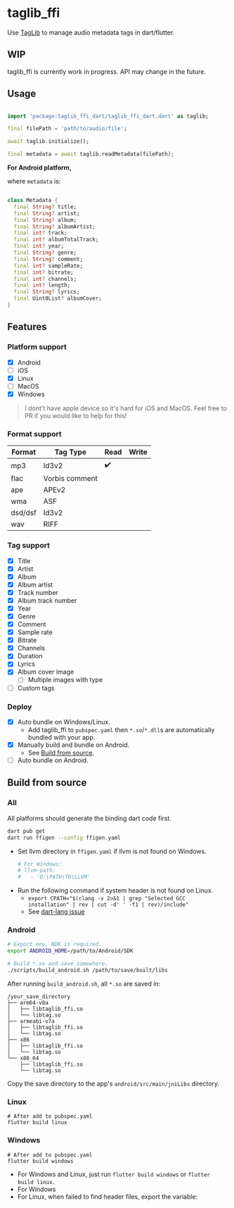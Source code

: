 # taglib_ffi

Use [TagLib](https://taglib.org/) to manage audio metadata tags in dart/flutter.

## WIP

taglib_ffi is currently work in progress. API may change in the future.

## Usage

``` dart

import 'package:taglib_ffi_dart/taglib_ffi_dart.dart' as taglib;

final filePath = 'path/to/audio/file';

await taglib.initialize();

final metadata = await taglib.readMetadata(filePath);

```

**For Android platform,**

where `metadata` is:

``` dart

class Metadata {
  final String? title;
  final String? artist;
  final String? album;
  final String? albumArtist;
  final int? track;
  final int? albumTotalTrack;
  final int? year;
  final String? genre;
  final String? comment;
  final int? sampleRate;
  final int? bitrate;
  final int? channels;
  final int? length;
  final String? lyrics;
  final Uint8List? albumCover;
}

```

## Features

### Platform support

* [x] Android
* [ ] iOS
* [x] Linux
* [ ] MacOS
* [x] Windows

> I dont't have apple device so it's hard for iOS and MacOS.
> Feel free to PR if you would like to help for this!

### Format support

| Format  | Tag Type       | Read | Write |
|---------|----------------|------|-------|
| mp3     | Id3v2          |  ✔️  |       |
| flac    | Vorbis comment |      |       |
| ape     | APEv2          |      |       |
| wma     | ASF            |      |       |
| dsd/dsf | Id3v2          |      |       |
| wav     | RIFF           |      |       |

### Tag support

* [x] Title
* [x] Artist
* [x] Album
* [x] Album artist
* [x] Track number
* [x] Album track number
* [x] Year
* [x] Genre
* [x] Comment
* [x] Sample rate
* [x] Bitrate
* [x] Channels
* [x] Duration
* [x] Lyrics
* [x] Album cover image
  * [ ] Multiple images with type
* [ ] Custom tags

### Deploy

* [x] Auto bundle on Windows/Linux.
  * Add taglib_ffi to `pubspec.yaml` then `*.so`/`*.dll`s are automatically bundled with your app.
* [x] Manually build and bundle on Android.
  * See [Build from source](#Build-from-source).
* [ ] Auto bundle on Android.

## Build from source

### All

All platforms should generate the binding dart code first.
```bash
dart pub get
dart run ffigen --config ffigen.yaml
```

* Set llvm directory in `ffigen.yaml` if llvm is not found on Windows.
  ```yaml
  # For Windows:
  # llvm-path:
  #   - 'D:\PATH\TO\LLVM'
  ```
* Run the following command if system header is not found on Linux.
  * `export CPATH="$(clang -v 2>&1 | grep "Selected GCC installation" | rev | cut -d' ' -f1 | rev)/include"`
  * See [dart-lang issue](https://github.com/dart-lang/native/issues/338#issuecomment-1813390726)

### Android

```bash
# Export env, NDK is required.
export ANDROID_HOME=/path/to/Android/SDK

# Build *.so and save somewhere.
./scripts/build_android.sh /path/to/save/built/libs
```

After running `build_android.sh`, all `*.so` are saved in:

```
/your_save_directory
├── arm64-v8a
│   ├── libtaglib_ffi.so
│   └── libtag.so
├── armeabi-v7a
│   ├── libtaglib_ffi.so
│   └── libtag.so
├── x86
│   ├── libtaglib_ffi.so
│   └── libtag.so
└── x86_64
    ├── libtaglib_ffi.so
    └── libtag.so
```

Copy the save directory to the app's `android/src/main/jniLibs` directory.

### Linux

```
# After add to pubspec.yaml
flutter build linux
```

### Windows

```
# After add to pubspec.yaml
flutter build windows
```

* For Windows and Linux, just run `flutter build windows` or `flutter build linux`.
* For Windows
* For Linux, when failed to find header files, export the variable:
